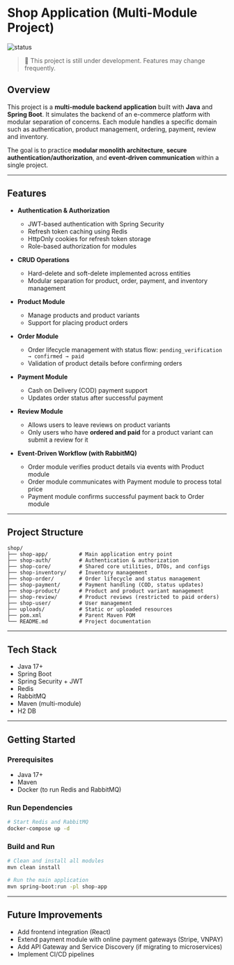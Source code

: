 
# Shop Application (Multi-Module Project)

![status](https://img.shields.io/badge/status-in%20progress-yellow)

> 🚧 This project is still under development. Features may change frequently.

## Overview

This project is a **multi-module backend application** built with **Java** and **Spring Boot**.
It simulates the backend of an e-commerce platform with modular separation of concerns.
Each module handles a specific domain such as authentication, product management, ordering, payment, review and inventory.

The goal is to practice **modular monolith architecture**, **secure authentication/authorization**, and **event-driven communication** within a single project.

---

## Features

* **Authentication & Authorization**

    * JWT-based authentication with Spring Security
    * Refresh token caching using Redis
    * HttpOnly cookies for refresh token storage
    * Role-based authorization for modules

* **CRUD Operations**

    * Hard-delete and soft-delete implemented across entities
    * Modular separation for product, order, payment, and inventory management

* **Product Module**

    * Manage products and product variants
    * Support for placing product orders

* **Order Module**

    * Order lifecycle management with status flow:
      `pending_verification → confirmed → paid`
    * Validation of product details before confirming orders

* **Payment Module**

    * Cash on Delivery (COD) payment support
    * Updates order status after successful payment

* **Review Module**

  * Allows users to leave reviews on product variants
  * Only users who have **ordered and paid** for a product variant can submit a review for it
  
* **Event-Driven Workflow (with RabbitMQ)**

    * Order module verifies product details via events with Product module
    * Order module communicates with Payment module to process total price
    * Payment module confirms successful payment back to Order module

---

## Project Structure

```
shop/
├── shop-app/          # Main application entry point
├── shop-auth/         # Authentication & authorization
├── shop-core/         # Shared core utilities, DTOs, and configs
├── shop-inventory/    # Inventory management
├── shop-order/        # Order lifecycle and status management
├── shop-payment/      # Payment handling (COD, status updates)
├── shop-product/      # Product and product variant management
├── shop-review/       # Product reviews (restricted to paid orders)
├── shop-user/         # User management
├── uploads/           # Static or uploaded resources
├── pom.xml            # Parent Maven POM
└── README.md          # Project documentation
```

---

## Tech Stack

* Java 17+
* Spring Boot
* Spring Security + JWT
* Redis
* RabbitMQ
* Maven (multi-module)
* H2 DB

---

## Getting Started

### Prerequisites

* Java 17+
* Maven
* Docker (to run Redis and RabbitMQ)

### Run Dependencies

```bash
# Start Redis and RabbitMQ
docker-compose up -d
```

### Build and Run

```bash
# Clean and install all modules
mvn clean install

# Run the main application
mvn spring-boot:run -pl shop-app
```

---

## Future Improvements

* Add frontend integration (React)
* Extend payment module with online payment gateways (Stripe, VNPAY)
* Add API Gateway and Service Discovery (if migrating to microservices)
* Implement CI/CD pipelines

